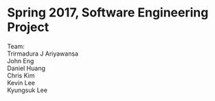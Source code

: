 # Spring 2017, Software Engineering Project 


Team:   
  Trirmadura J Ariyawansa  
  John Eng  
  Daniel Huang  
  Chris Kim  
  Kevin Lee  
  Kyungsuk Lee  
